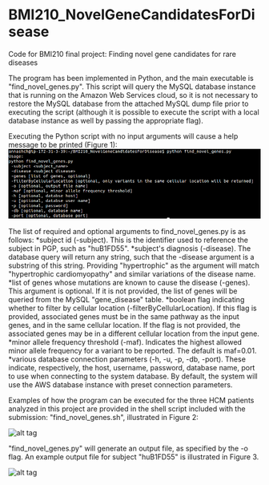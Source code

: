 # BMI210_NovelGeneCandidatesForDisease
Code for BMI210 final project: Finding novel gene candidates for rare diseases 

The program has been implemented in Python, and the main executable is "find\_novel\_genes.py". This script will query the MySQL database instance that is running on the Amazon Web Services cloud, so it is not necessary to restore the MySQL database from the attached MySQL dump file prior to executing the script (although it is possible to execute the script with a local database instance as well by passing the appropriate flag).

Executing the Python script with no input arguments will cause a help message to be printed (Figure 1):
![](readme_images/help_message_from_code.png?raw=true)

The list of required and optional arguments to find\_novel\_genes.py is as follows:
*subject id (-subject). This is the identifier used to reference the subject in PGP, such as "huB1FD55".
*subject's diagnosis  (-disease). The database query will return any string, such that the -disease argument is a substring of this string. Providing "hypertrophic" as the argument will match "hypertrophic cardiomyopathy" and similar variations of the disease name.
*list of genes whose mutations are known to cause the disease (-genes). This argument is optional. If it is not provided, the list of genes will be queried from the MySQL "gene\_disease" table.
*boolean flag indicating whether to filter by cellular location (-filterByCellularLocation). If this flag is provided, associated genes must be in the same pathway as the input genes, and in the same cellular location. If the flag is not provided, the associated genes may be in a different cellular location from the input gene.
*minor allele frequency threshold (-maf). Indicates the highest allowed minor allele frequency for a variant to be reported. The default is maf=0.01.
*various database connection parameters (-h, -u, -p, -db, -port). These indicate, respectively, the host, username, password, database name, port to use when connecting to the system database. By default, the system will use the AWS database instance with preset connection parameters.

Examples of how the program can be executed for the three HCM patients analyzed in this project are provided in the shell script  included with the submission: "find\_novel\_genes.sh", illustrated in Figure 2:

![alt tag](https://github.com/annashcherbina/BMI210_NovelGeneCandidatesForDisease/tree/master/readme_images/example_execution.png)

"find\_novel\_genes.py" will generate an output file, as specified by the \-o flag. An example output file for subject "huB1FD55" is illustrated in Figure 3.

![alt tag](https://github.com/annashcherbina/BMI210_NovelGeneCandidatesForDisease/tree/master/readme_images/code_output.png)

